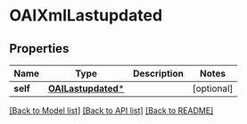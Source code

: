 # OAIXmlLastupdated

## Properties
Name | Type | Description | Notes
------------ | ------------- | ------------- | -------------
**self** | [**OAILastupdated***](OAILastupdated.md) |  | [optional] 

[[Back to Model list]](../README.md#documentation-for-models) [[Back to API list]](../README.md#documentation-for-api-endpoints) [[Back to README]](../README.md)


